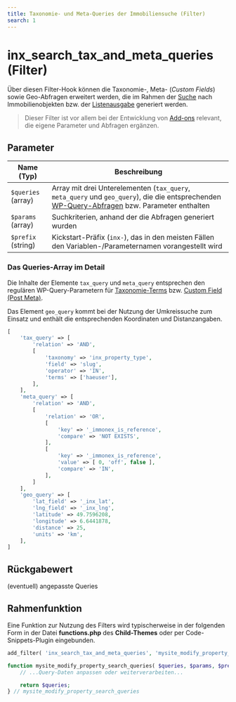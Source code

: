 ```yaml
---
title: Taxonomie- und Meta-Queries der Immobiliensuche (Filter)
search: 1
---
```


# inx_search_tax_and_meta_queries (Filter)

Über diesen Filter-Hook können die Taxonomie-, Meta- (<i>Custom Fields</i>) sowie Geo-Abfragen erweitert werden, die im Rahmen der [Suche](../komponenten/index.html) nach Immobilienobjekten bzw. der [Listenausgabe](../komponenten/liste.html) generiert werden.

> Dieser Filter ist vor allem bei der Entwicklung von [Add-ons](../add-ons.html) relevant, die eigene Parameter und Abfragen ergänzen.

## Parameter

| Name (Typ) | Beschreibung |
| ---------- | ------------ |
| `$queries` (array) | Array mit drei Unterelementen (`tax_query`, `meta_query` und `geo_query`), die die entsprechenden [WP-Query-Abfragen](https://developer.wordpress.org/reference/classes/wp_query/) bzw. Parameter enthalten |
| `$params` (array) | Suchkriterien, anhand der die Abfragen generiert wurden |
| `$prefix` (string) | Kickstart-Präfix (`inx-`), das in den meisten Fällen den Variablen-/Parameternamen vorangestellt wird |

### Das Queries-Array im Detail

Die Inhalte der Elemente `tax_query` und `meta_query` entsprechen den regulären WP-Query-Parametern für [Taxonomie-Terms](https://developer.wordpress.org/reference/classes/wp_query/#taxonomy-parameters) bzw. [Custom Field (Post Meta)](https://developer.wordpress.org/reference/classes/wp_query/#custom-field-post-meta-parameters).

Das Element `geo_query` kommt bei der Nutzung der Umkreissuche zum Einsatz und enthält die entsprechenden Koordinaten und Distanzangaben.

```php
[
	'tax_query' => [
		'relation' => 'AND',
		[
			'taxonomy' => 'inx_property_type',
			'field' => 'slug',
			'operator' => 'IN',
			'terms' => ['haeuser'],
		],
	],
	'meta_query' => [
		'relation' => 'AND',
		[
			'relation' => 'OR',
			[
				'key' => '_immonex_is_reference',
				'compare' => 'NOT EXISTS',
			],
			[
				'key' => '_immonex_is_reference',
				'value' => [ 0, 'off', false ],
				'compare' => 'IN',
			],
		]
	],
	'geo_query' => [
		'lat_field' => '_inx_lat',
		'lng_field' => '_inx_lng',
		'latitude' => 49.7596208,
		'longitude' => 6.6441878,
		'distance' => 25,
		'units' => 'km',
	],
]
```

## Rückgabewert

(eventuell) angepasste Queries

## Rahmenfunktion

Eine Funktion zur Nutzung des Filters wird typischerweise in der folgenden Form in der Datei **functions.php** des **Child-Themes** oder per Code-Snippets-Plugin eingebunden.

```php
add_filter( 'inx_search_tax_and_meta_queries', 'mysite_modify_property_search_queries', 10, 3 );

function mysite_modify_property_search_queries( $queries, $params, $prefix ) {
	// ...Query-Daten anpassen oder weiterverarbeiten...

	return $queries;
} // mysite_modify_property_search_queries
```